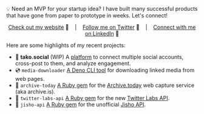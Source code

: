 :bulb: Need an MVP for your startup idea? I have built many successful products that have gone from paper to prototype in weeks. Let's connect!


<div align="middle">
  
[Check out my website][Website] :link: &nbsp;&nbsp;&nbsp;|&nbsp;&nbsp;&nbsp;
[Follow me on Twitter][Twitter] :speech_balloon: &nbsp;&nbsp;&nbsp;|&nbsp;&nbsp;&nbsp;
[Connect with me on LinkedIn][LinkedIn] :necktie:

</div>

Here are some highlights of my recent projects:

- :octopus: **tako.social** (WIP) A [platform](https://tako.social) to connect multiple social accounts, cross-post to them, and analyze engagement. 
- :cd: `media-downloader` [A Deno CLI tool](https://github.com/tomholford/media-downloader) for downloading linked media from web pages.
- :floppy_disk: `archive-today` [A Ruby gem](https://github.com/tomholford/archive-today) for the [Archive.today][ArchiveToday] web capture service (aka archive.is).
- :gem: `twitter-labs-api` [A Ruby gem](https://github.com/tomholford/twitter-labs-api) for the new [Twitter Labs API][LabsAPI].
- :blue_book: `jisho-api` [A Ruby gem](https://github.com/tomholford/jisho-api) for the unofficial [Jisho API][Jisho].

<!--
Quick Link 
-->
[Website]:https://tholf.org/
[Twitter]:https://twitter.com/tholford0
[LinkedIn]:https://www.linkedin.com/in/tom-holford/
[GitHub]:https://github.com/tomholford
[LabsAPI]:https://developer.twitter.com/en/docs/labs/overview/introduction
[ArchiveToday]:https://archive.today
[Jisho]:https://jisho.org
